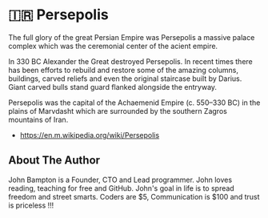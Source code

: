 # 🇮🇷 Persepolis

The full glory of the great Persian Empire was Persepolis a massive palace
complex which was the ceremonial center of the acient empire.

In 330 BC Alexander the Great destroyed Persepolis. In recent times there has
been efforts to rebuild and restore some of the amazing columns, buildings,
carved reliefs and even the original staircase built by Darius. Giant carved
bulls stand guard flanked alongside the entryway.

Persepolis was the capital of the Achaemenid Empire (c. 550–330 BC) in the
plains of Marvdasht which are surrounded by the southern Zagros mountains of
Iran.

- <https://en.m.wikipedia.org/wiki/Persepolis>

## About The Author

John Bampton is a Founder, CTO and Lead programmer. John loves reading, teaching
for free and GitHub. John's goal in life is to spread freedom and street smarts.
Coders are $5, Communication is $100 and trust is priceless !!!
